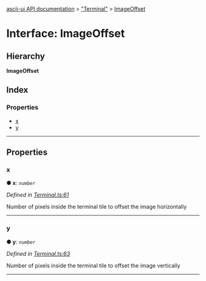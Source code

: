 [ascii-ui API documentation](../README.md) > ["Terminal"](../modules/_terminal_.md) > [ImageOffset](../interfaces/_terminal_.imageoffset.md)

# Interface: ImageOffset

## Hierarchy

**ImageOffset**

## Index

### Properties

* [x](_terminal_.imageoffset.md#x)
* [y](_terminal_.imageoffset.md#y)

---

## Properties

<a id="x"></a>

###  x

**● x**: *`number`*

*Defined in [Terminal.ts:61](https://github.com/danikaze/ascii-ui/blob/da18f7c/src/Terminal.ts#L61)*

Number of pixels inside the terminal tile to offset the image horizontally

___
<a id="y"></a>

###  y

**● y**: *`number`*

*Defined in [Terminal.ts:63](https://github.com/danikaze/ascii-ui/blob/da18f7c/src/Terminal.ts#L63)*

Number of pixels inside the terminal tile to offset the image vertically

___


